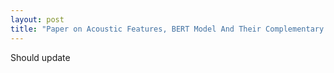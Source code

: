 ```yaml
---
layout: post
title: "Paper on Acoustic Features, BERT Model And Their Complementary Nature For Alzheimer’s Dementia Detection accepted at IC3 2021"
---
```


Should update
